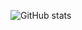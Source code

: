 ![GitHub stats](https://github-readme-stats-sigma-five.vercel.app/api?username=riga&show_icons=true&count_private=true&include_all_commits=true&hide_title=true&hide_border=true&theme=nord)
